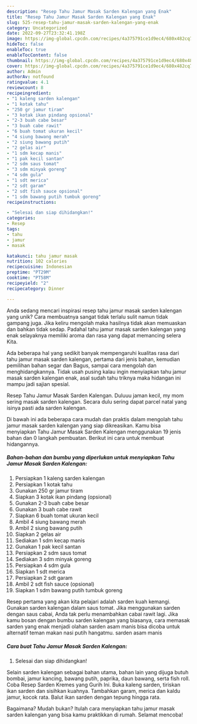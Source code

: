 ```yaml
---
description: "Resep Tahu Jamur Masak Sarden Kalengan yang Enak"
title: "Resep Tahu Jamur Masak Sarden Kalengan yang Enak"
slug: 525-resep-tahu-jamur-masak-sarden-kalengan-yang-enak
category: Uncategorized
date: 2022-09-27T23:32:41.198Z
image: https://img-global.cpcdn.com/recipes/4a375791ce1d9ec4/680x482cq70/tahu-jamur-masak-sarden-kalengan-foto-resep-utama.jpg
hideToc: false
enableToc: true
enableTocContent: false
thumbnail: https://img-global.cpcdn.com/recipes/4a375791ce1d9ec4/680x482cq70/tahu-jamur-masak-sarden-kalengan-foto-resep-utama.jpg
cover: https://img-global.cpcdn.com/recipes/4a375791ce1d9ec4/680x482cq70/tahu-jamur-masak-sarden-kalengan-foto-resep-utama.jpg
author: Admin
authorAv: notfound
ratingvalue: 4.1
reviewcount: 8
recipeingredient:
- "1 kaleng sarden kalengan"
- "1 kotak tahu"
- "250 gr jamur tiram"
- "3 kotak ikan pindang opsional"
- "2-3 buah cabe besar"
- "3 buah cabe rawit"
- "6 buah tomat ukuran kecil"
- "4 siung bawang merah"
- "2 siung bawang putih"
- "2 gelas air"
- "1 sdm kecap manis"
- "1 pak kecil santan"
- "2 sdm saus tomat"
- "3 sdm minyak goreng"
- "4 sdm gula"
- "1 sdt merica"
- "2 sdt garam"
- "2 sdt fish sauce opsional"
- "1 sdm bawang putih tumbuk goreng"
recipeinstructions:

- "Selesai dan siap dihidangkan!"
categories:
- Resep
tags:
- tahu
- jamur
- masak

katakunci: tahu jamur masak 
nutrition: 102 calories
recipecuisine: Indonesian
preptime: "PT29M"
cooktime: "PT58M"
recipeyield: "2"
recipecategory: Dinner

---
```





Anda sedang mencari inspirasi resep tahu jamur masak sarden kalengan yang unik? Cara membuatnya sangat tidak terlalu sulit namun tidak gampang juga. Jika keliru mengolah maka hasilnya tidak akan memuaskan dan bahkan tidak sedap. Padahal tahu jamur masak sarden kalengan yang enak selayaknya memiliki aroma dan rasa yang dapat memancing selera Kita.





Ada beberapa hal yang sedikit banyak mempengaruhi kualitas rasa dari tahu jamur masak sarden kalengan, pertama dari jenis bahan, kemudian pemilihan bahan segar dan Bagus, sampai cara mengolah dan menghidangkannya. Tidak usah pusing kalau ingin menyiapkan tahu jamur masak sarden kalengan enak,      asal sudah tahu triknya maka hidangan ini mampu jadi sajian spesial.














Resep Tahu Jamur Masak Sarden Kalengan. Duluuu jaman kecil, my mom sering masak sarden kalengan. Secara dulu sering dapat parcel natal yang isinya pasti ada sarden kalengan.






Di bawah ini ada beberapa cara mudah dan praktis dalam mengolah tahu jamur masak sarden kalengan yang siap dikreasikan. Kamu bisa menyiapkan Tahu Jamur Masak Sarden Kalengan menggunakan 19 jenis bahan dan 0 langkah pembuatan. Berikut ini cara untuk membuat hidangannya.

<!--inarticleads1-->

##### Bahan-bahan dan bumbu yang diperlukan untuk menyiapkan Tahu Jamur Masak Sarden Kalengan:

1. Persiapkan 1 kaleng sarden kalengan
1. Persiapkan 1 kotak tahu
1. Gunakan 250 gr jamur tiram
1. Siapkan 3 kotak ikan pindang (opsional)
1. Gunakan 2-3 buah cabe besar
1. Gunakan 3 buah cabe rawit
1. Siapkan 6 buah tomat ukuran kecil
1. Ambil 4 siung bawang merah
1. Ambil 2 siung bawang putih
1. Siapkan 2 gelas air
1. Sediakan 1 sdm kecap manis
1. Gunakan 1 pak kecil santan
1. Persiapkan 2 sdm saus tomat
1. Sediakan 3 sdm minyak goreng
1. Persiapkan 4 sdm gula
1. Siapkan 1 sdt merica
1. Persiapkan 2 sdt garam
1. Ambil 2 sdt fish sauce (opsional)
1. Siapkan 1 sdm bawang putih tumbuk goreng


Resep pertama yang akan kita pelajari adalah sarden kuah kemangi. Gunakan sarden kalengan dalam saus tomat. Jika menggunakan sarden dengan saus cabai, Anda tak perlu menambahkan cabai rawit lagi. Jika kamu bosan dengan bumbu sarden kalengan yang biasanya, cara memasak sarden yang enak menjadi olahan sarden asam manis bisa dicoba untuk alternatif teman makan nasi putih hangatmu. sarden asam manis 

<!--inarticleads2-->

##### Cara buat Tahu Jamur Masak Sarden Kalengan:


1. Selesai dan siap dihidangkan!

Selain sarden kalengan sebagai bahan utama, bahan lain yang dijuga butuh bombai, jamur kancing, bawang putih, paprika, daun bawang, serta fish roll. Coba Resep Sarden Kremes yang Gurih Ini. Buka kaleng sarden, tiriskan ikan sarden dan sisihkan kuahnya. Tambahkan garam, merica dan kaldu jamur, kocok rata. Balut ikan sarden dengan tepung hingga rata. 

Bagaimana? Mudah bukan? Itulah cara menyiapkan tahu jamur masak sarden kalengan yang bisa kamu praktikkan di rumah. Selamat mencoba!
